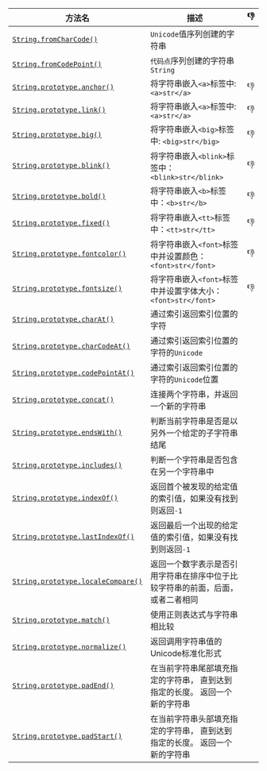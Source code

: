 方法名 | 描述 | 👎
---|---|---
[`String.fromCharCode()`](https://developer.mozilla.org/zh-CN/docs/Web/JavaScript/Reference/Global_Objects/String/fromCharCode) | `Unicode`值序列创建的字符串 
[`String.fromCodePoint()`](https://developer.mozilla.org/zh-CN/docs/Web/JavaScript/Reference/Global_Objects/String/fromCodePoint) | `代码点`序列创建的字符串  `String`
[`String.prototype.anchor()`](https://developer.mozilla.org/zh-CN/docs/Web/JavaScript/Reference/Global_Objects/String/anchor) | 将字符串嵌入`<a>`标签中: `<a>str</a>` | 👎
[`String.prototype.link()`](https://developer.mozilla.org/zh-CN/docs/Web/JavaScript/Reference/Global_Objects/String/link) | 将字符串嵌入`<a>`标签中: `<a>str</a>` | 👎
[`String.prototype.big()`](https://developer.mozilla.org/zh-CN/docs/Web/JavaScript/Reference/Global_Objects/String/big) | 将字符串嵌入`<big>`标签中: `<big>str</big>` | 👎
[`String.prototype.blink()`](https://developer.mozilla.org/zh-CN/docs/Web/JavaScript/Reference/Global_Objects/String/blink) | 将字符串嵌入`<blink>`标签中：`<blink>str</blink>` | 👎
[`String.prototype.bold()`](https://developer.mozilla.org/zh-CN/docs/Web/JavaScript/Reference/Global_Objects/String/bold) | 将字符串嵌入`<b>`标签中：`<b>str</b>` | 👎
[`String.prototype.fixed()`](https://developer.mozilla.org/zh-CN/docs/Web/JavaScript/Reference/Global_Objects/String/fixed) | 将字符串嵌入`<tt>`标签中：`<tt>str</tt>`| 👎
[`String.prototype.fontcolor()`](https://developer.mozilla.org/zh-CN/docs/Web/JavaScript/Reference/Global_Objects/String/fontcolor) | 将字符串嵌入`<font>`标签中并设置颜色：`<font>str</font>`| 👎
[`String.prototype.fontsize()`](https://developer.mozilla.org/zh-CN/docs/Web/JavaScript/Reference/Global_Objects/String/fontsize) | 将字符串嵌入`<font>`标签中并设置字体大小：`<font>str</font>`| 👎
[`String.prototype.charAt()`](https://developer.mozilla.org/zh-CN/docs/Web/JavaScript/Reference/Global_Objects/String/charAt) | 通过索引返回索引位置的字符 
[`String.prototype.charCodeAt()`](https://developer.mozilla.org/zh-CN/docs/Web/JavaScript/Reference/Global_Objects/String/charCodeAt) | 通过索引返回索引位置的字符的`Unicode`
[`String.prototype.codePointAt()`](https://developer.mozilla.org/zh-CN/docs/Web/JavaScript/Reference/Global_Objects/String/codePointAt) | 通过索引返回索引位置的字符的`Unicode`位置 
[`String.prototype.concat()`](https://developer.mozilla.org/zh-CN/docs/Web/JavaScript/Reference/Global_Objects/String/concat) | 连接两个字符串，并返回一个新的字符串 
[`String.prototype.endsWith()`](https://developer.mozilla.org/zh-CN/docs/Web/JavaScript/Reference/Global_Objects/String/endsWith) | 判断当前字符串是否是以另外一个给定的子字符串结尾 
[`String.prototype.includes()`](https://developer.mozilla.org/zh-CN/docs/Web/JavaScript/Reference/Global_Objects/String/includes) | 判断一个字符串是否包含在另一个字符串中 
[`String.prototype.indexOf()`](https://developer.mozilla.org/zh-CN/docs/Web/JavaScript/Reference/Global_Objects/String/indexOf) | 返回首个被发现的给定值的索引值，如果没有找到则返回`-1`
[`String.prototype.lastIndexOf()`](https://developer.mozilla.org/zh-CN/docs/Web/JavaScript/Reference/Global_Objects/String/lastIndexOf) | 返回最后一个出现的给定值的索引值，如果没有找到则返回`-1`
[`String.prototype.localeCompare()`](https://developer.mozilla.org/zh-CN/docs/Web/JavaScript/Reference/Global_Objects/String/localeCompare) | 返回一个数字表示是否引用字符串在排序中位于比较字符串的前面，后面，或者二者相同
[`String.prototype.match()`](https://developer.mozilla.org/zh-CN/docs/Web/JavaScript/Reference/Global_Objects/String/match) | 使用正则表达式与字符串相比较
[`String.prototype.normalize()`](https://developer.mozilla.org/zh-CN/docs/Web/JavaScript/Reference/Global_Objects/String/normalize) | 返回调用字符串值的Unicode标准化形式
[`String.prototype.padEnd()`](https://developer.mozilla.org/zh-CN/docs/Web/JavaScript/Reference/Global_Objects/String/padEnd) | 在当前字符串尾部填充指定的字符串， 直到达到指定的长度。 返回一个新的字符串
[`String.prototype.padStart()`](https://developer.mozilla.org/zh-CN/docs/Web/JavaScript/Reference/Global_Objects/String/padStart) | 在当前字符串头部填充指定的字符串， 直到达到指定的长度。 返回一个新的字符串